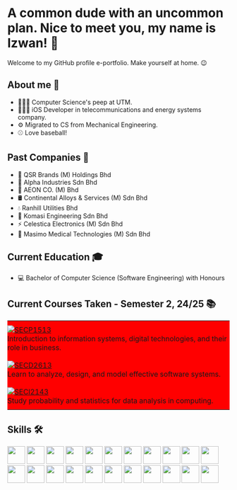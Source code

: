 # A common dude with an uncommon plan. Nice to meet you, my name is Izwan! 💮
Welcome to my GitHub profile e-portfolio. Make yourself at home. 😉

## About me 🤔
- 👨🏻‍🎓 Computer Science's peep at UTM.
- 👨🏻‍💻 iOS Developer in telecommunications and energy systems company.
- ⚙️ Migrated to CS from Mechanical Engineering.
- ⚾️ Love baseball!

## Past Companies 💼
- 🍗 QSR Brands (M) Holdings Bhd 
- 🔌 Alpha Industries Sdn Bhd
- 🛒 AEON CO. (M) Bhd
- 🛢️ Continental Alloys & Services (M) Sdn Bhd
- 💧 Ranhill Utilities Bhd
- 📡 Komasi Engineering Sdn Bhd
- ⚡️ Celestica Electronics (M) Sdn Bhd
- 🩻 Masimo Medical Technologies (M) Sdn Bhd

## Current Education 🎓
- 💻 Bachelor of Computer Science (Software Engineering) with Honours

## Current Courses Taken - Semester 2, 24/25 📚

<table>
  <tr>
    <td width="100%" style="padding: 10px 0; background-color:#FF0000;">
      <a href="https://github.com/your-username/SECP1513-Technology-and-Information-Systems" target="_blank">
        <img src="https://img.shields.io/badge/SECP1513%20-%20TECHNOLOGY%20AND%20INFORMATION%20SYSTEMS-purple?style=for-the-badge&logo=github" alt="SECP1513">
      </a>
      <div>Introduction to information systems, digital technologies, and their role in business.</div>
    </td>
  </tr>
  <tr>
    <td width="100%" style="padding: 10px 0; background-color:#FF0000;">
      <a href="https://github.com/your-username/SECD2613-System-Analysis-and-Design" target="_blank">
        <img src="https://img.shields.io/badge/SECD2613%20-%20SYSTEM%20ANALYSIS%20AND%20DESIGN-purple?style=for-the-badge&logo=github" alt="SECD2613">
      </a>
      <div>Learn to analyze, design, and model effective software systems.</div>
    </td>
  </tr>
  <tr>
    <td width="100%" style="padding: 10px 0; background-color:#FF0000;">
      <a href="https://github.com/your-username/SECI2143-Probability-and-Statistical-Data-Analysis" target="_blank">
        <img src="https://img.shields.io/badge/SECI2143%20-%20PROBABILITY%20AND%20STATISTICAL%20DATA%20ANALYSIS-purple?style=for-the-badge&logo=github" alt="SECI2143">
      </a>
      <div>Study probability and statistics for data analysis in computing.</div>
    </td>
  </tr>
</table>

## Skills 🛠️
<div>
  <img src="https://cdn.jsdelivr.net/gh/devicons/devicon@latest/icons/swift/swift-original.svg" width="40" height="40"/>
<img src="https://cdn.jsdelivr.net/gh/devicons/devicon@latest/icons/kotlin/kotlin-original.svg" width="40" height="40"/>
<img src="https://cdn.jsdelivr.net/gh/devicons/devicon@latest/icons/git/git-original.svg" width="40" height="40"/>
<img src="https://cdn.jsdelivr.net/gh/devicons/devicon@latest/icons/powershell/powershell-original.svg" width="40" height="40"/>
<img src="https://cdn.jsdelivr.net/gh/devicons/devicon@latest/icons/php/php-original.svg" width="40" height="40"/>
<img src="https://cdn.jsdelivr.net/gh/devicons/devicon@latest/icons/postman/postman-original.svg" width="40" height="40"/>
<img src="https://cdn.jsdelivr.net/gh/devicons/devicon@latest/icons/filezilla/filezilla-original.svg" width="40" height="40"/>
<img src="https://cdn.jsdelivr.net/gh/devicons/devicon@latest/icons/firebase/firebase-original.svg" width="40" height="40"/>
<img src="https://cdn.jsdelivr.net/gh/devicons/devicon@latest/icons/composer/composer-original.svg" width="40" height="40"/>
<img src="https://cdn.jsdelivr.net/gh/devicons/devicon@latest/icons/bootstrap/bootstrap-original.svg" width="40" height="40"/>
<img src="https://cdn.jsdelivr.net/gh/devicons/devicon@latest/icons/oracle/oracle-original.svg" width="40" height="40"/>
<img src="https://cdn.jsdelivr.net/gh/devicons/devicon@latest/icons/r/r-original.svg" width="40" height="40"/>
<img src="https://cdn.jsdelivr.net/gh/devicons/devicon@latest/icons/cplusplus/cplusplus-original.svg" width="40" height="40"/>
<img src="https://cdn.jsdelivr.net/gh/devicons/devicon@latest/icons/arduino/arduino-original.svg" width="40" height="40"/>
<img src="https://cdn.jsdelivr.net/gh/devicons/devicon@latest/icons/csharp/csharp-original.svg" width="40" height="40"/>
<img src="https://cdn.jsdelivr.net/gh/devicons/devicon/icons/python/python-original.svg" width="40" height="40"/>
<img src="https://cdn.jsdelivr.net/gh/devicons/devicon@latest/icons/html5/html5-original.svg" width="40" height="40"/>
<img src="https://cdn.jsdelivr.net/gh/devicons/devicon@latest/icons/css3/css3-original.svg" width="40" height="40"/>
<img src="https://cdn.jsdelivr.net/gh/devicons/devicon@latest/icons/javascript/javascript-original.svg" width="40" height="40"/>
<img src="https://cdn.jsdelivr.net/gh/devicons/devicon@latest/icons/nodejs/nodejs-original.svg" width="40" height="40"/>
<img src="https://cdn.jsdelivr.net/gh/devicons/devicon@latest/icons/json/json-original.svg" width="40" height="40"/>
<img src="https://cdn.jsdelivr.net/gh/devicons/devicon@latest/icons/cloudflare/cloudflare-original.svg" width="40" height="40"/>
</div>

<!--
**wanmalek/wanmalek** is a ✨ _special_ ✨ repository because its `README.md` (this file) appears on your GitHub profile.

Here are some ideas to get you started:

- 🔭 I’m currently working on ...
- 🌱 I’m currently learning ...
- 👯 I’m looking to collaborate on ...
- 🤔 I’m looking for help with ...
- 💬 Ask me about ...
- 📫 How to reach me: ...
- 😄 Pronouns: ...
- ⚡ Fun fact: ...
-->
